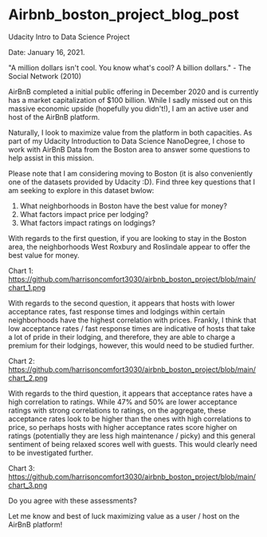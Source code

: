 # Airbnb_boston_project_blog_post
Udacity Intro to Data Science Project

Date: January 16, 2021.

"A million dollars isn't cool. You know what's cool? A billion dollars." - The Social Network (2010)

AirBnB completed a initial public offering in December 2020 and is currently has a market capitalization of $100 billion. While I sadly missed out on this massive economic upside (hopefully you didn't!), I am an active user and host of the AirBnB platform.

Naturally, I look to maximize value from the platform in both capacities. As part of my Udacity Introduction to Data Science NanoDegree, I chose to work with AirBnB Data from the Boston area to answer some questions to help assist in this mission.

Please note that I am considering moving to Boston (it is also conveniently one of the datasets provided by Udacity :D). Find three key questions that I am seeking to explore in this dataset bwlow:

1) What neighborhoods in Boston have the best value for money?
2) What factors impact price per lodging?
3) What factors impact ratings on lodgings?

With regards to the first question, if you are looking to stay in the Boston area, the neighborhoods West Roxbury and Roslindale appear to offer the best value for money.

Chart 1: https://github.com/harrisoncomfort3030/airbnb_boston_project/blob/main/chart_1.png

With regards to the second question, it appears that hosts with lower acceptance rates, fast response times and lodgings within certain neighborhoods have the highest correlation with prices. Frankly, I think that low acceptance rates / fast response times are indicative of hosts that take a lot of pride in their lodging, and therefore, they are able to charge a premium for their lodgings, however, this would need to be studied further.

Chart 2: https://github.com/harrisoncomfort3030/airbnb_boston_project/blob/main/chart_2.png

With regards to the third question, it appears that acceptance rates have a high correlation to ratings. While 47% and 50% are lower acceptance ratings with strong correlations to ratings, on the aggregate, these acceptance rates look to be higher than the ones with high correlations to price, so perhaps hosts with higher acceptance rates score higher on ratings (potentially they are less high maintenance / picky) and this general sentiment of being relaxed scores well with guests. This would clearly need to be investigated further.

Chart 3: https://github.com/harrisoncomfort3030/airbnb_boston_project/blob/main/chart_3.png

Do you agree with these assessments? 

Let me know and best of luck maximizing value as a user / host on the AirBnB platform!
